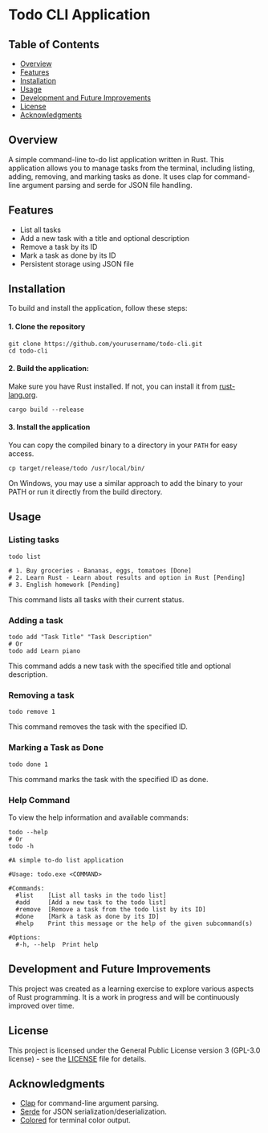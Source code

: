 # Todo CLI Application

## Table of Contents

- [Overview](#overview)
- [Features](#features)
- [Installation](#installation)
- [Usage](#usage)
- [Development and Future Improvements](#development-and-future-improvements)
- [License](#license)
- [Acknowledgments](#acknowledgments)

## Overview

A simple command-line to-do list application written in Rust. This application allows you to manage tasks from the
terminal, including listing, adding, removing, and marking tasks as done. It uses clap for command-line argument parsing
and serde for JSON file handling.

## Features

- List all tasks
- Add a new task with a title and optional description
- Remove a task by its ID
- Mark a task as done by its ID
- Persistent storage using JSON file

## Installation

To build and install the application, follow these steps:

#### 1. Clone the repository

```shell
git clone https://github.com/yourusername/todo-cli.git
cd todo-cli
```

#### 2. Build the application:

Make sure you have Rust installed. If not, you can install
it from [rust-lang.org](https://www.rust-lang.org/tools/install).

```shell
cargo build --release
```

#### 3. Install the application

You can copy the compiled binary to a directory in your `PATH` for easy access.

```shell
cp target/release/todo /usr/local/bin/
```

On Windows, you may use a similar approach to add the binary to your PATH or run it directly from the build directory.

## Usage

### Listing tasks

```shell
todo list

# 1. Buy groceries - Bananas, eggs, tomatoes [Done]
# 2. Learn Rust - Learn about results and option in Rust [Pending]
# 3. English homework [Pending]
```

This command lists all tasks with their current status.

### Adding a task

```shell
todo add "Task Title" "Task Description"
# Or
todo add Learn piano
```

This command adds a new task with the specified title and optional description.

### Removing a task

```shell
todo remove 1
```

This command removes the task with the specified ID.

### Marking a Task as Done

```shell
todo done 1
```

This command marks the task with the specified ID as done.

### Help Command

To view the help information and available commands:

```shell
todo --help
# Or
todo -h

#A simple to-do list application

#Usage: todo.exe <COMMAND>

#Commands:
  #list    [List all tasks in the todo list]
  #add     [Add a new task to the todo list]
  #remove  [Remove a task from the todo list by its ID]
  #done    [Mark a task as done by its ID]
  #help    Print this message or the help of the given subcommand(s)

#Options:
  #-h, --help  Print help
```

## Development and Future Improvements

This project was created as a learning exercise to explore various aspects of Rust programming. It is a work in progress
and will be continuously improved over time.

## License

This project is licensed under the General Public License version 3 (GPL-3.0 license) - see the [LICENSE](LICENSE) file
for details.

## Acknowledgments

- [Clap](https://docs.rs/clap/latest/clap/) for command-line argument parsing.
- [Serde](https://docs.rs/serde/latest/serde/) for JSON serialization/deserialization.
- [Colored](https://docs.rs/colored/latest/colored/index.html) for terminal color output.